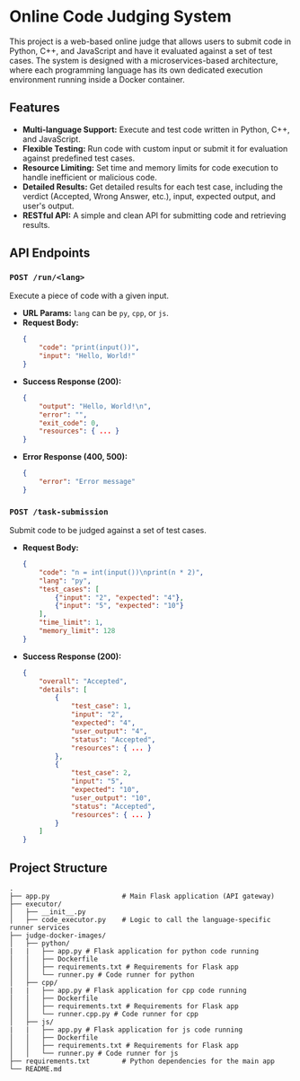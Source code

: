 # Online Code Judging System

This project is a web-based online judge that allows users to submit code in Python, C++, and JavaScript and have it evaluated against a set of test cases. The system is designed with a microservices-based architecture, where each programming language has its own dedicated execution environment running inside a Docker container.

## Features

- **Multi-language Support:** Execute and test code written in Python, C++, and JavaScript.
- **Flexible Testing:** Run code with custom input or submit it for evaluation against predefined test cases.
- **Resource Limiting:** Set time and memory limits for code execution to handle inefficient or malicious code.
- **Detailed Results:** Get detailed results for each test case, including the verdict (Accepted, Wrong Answer, etc.), input, expected output, and user's output.
- **RESTful API:** A simple and clean API for submitting code and retrieving results.

## API Endpoints

### `POST /run/<lang>`

Execute a piece of code with a given input.

-   **URL Params:** `lang` can be `py`, `cpp`, or `js`.
-   **Request Body:**
    ```json
    {
        "code": "print(input())",
        "input": "Hello, World!"
    }
    ```
-   **Success Response (200):**
    ```json
    {
        "output": "Hello, World!\n",
        "error": "",
        "exit_code": 0,
        "resources": { ... }
    }
    ```
-   **Error Response (400, 500):**
    ```json
    {
        "error": "Error message"
    }
    ```

### `POST /task-submission`

Submit code to be judged against a set of test cases.

-   **Request Body:**
    ```json
    {
        "code": "n = int(input())\nprint(n * 2)",
        "lang": "py",
        "test_cases": [
            {"input": "2", "expected": "4"},
            {"input": "5", "expected": "10"}
        ],
        "time_limit": 1,
        "memory_limit": 128
    }
    ```
-   **Success Response (200):**
    ```json
    {
        "overall": "Accepted",
        "details": [
            {
                "test_case": 1,
                "input": "2",
                "expected": "4",
                "user_output": "4",
                "status": "Accepted",
                "resources": { ... }
            },
            {
                "test_case": 2,
                "input": "5",
                "expected": "10",
                "user_output": "10",
                "status": "Accepted",
                "resources": { ... }
            }
        ]
    }
    ```

## Project Structure

```
.
├── app.py                  # Main Flask application (API gateway)
├── executor/
│   ├── __init__.py
│   ├── code_executor.py    # Logic to call the language-specific runner services
├── judge-docker-images/
│   ├── python/
|   |   ├── app.py # Flask application for python code running
│   │   ├── Dockerfile
│   │   ├── requirements.txt # Requirements for Flask app
│   │   └── runner.py # Code runner for python
│   ├── cpp/
|   |   ├── app.py # Flask application for cpp code running
│   │   ├── Dockerfile
│   │   ├── requirements.txt # Requirements for Flask app
│   │   └── runner.cpp.py # Code runner for cpp
│   ├── js/
|   |   ├── app.py # Flask application for js code running
│   │   ├── Dockerfile
│   │   ├── requirements.txt # Requirements for Flask app
│   │   └── runner.py # Code runner for js
├── requirements.txt        # Python dependencies for the main app
└── README.md
```
